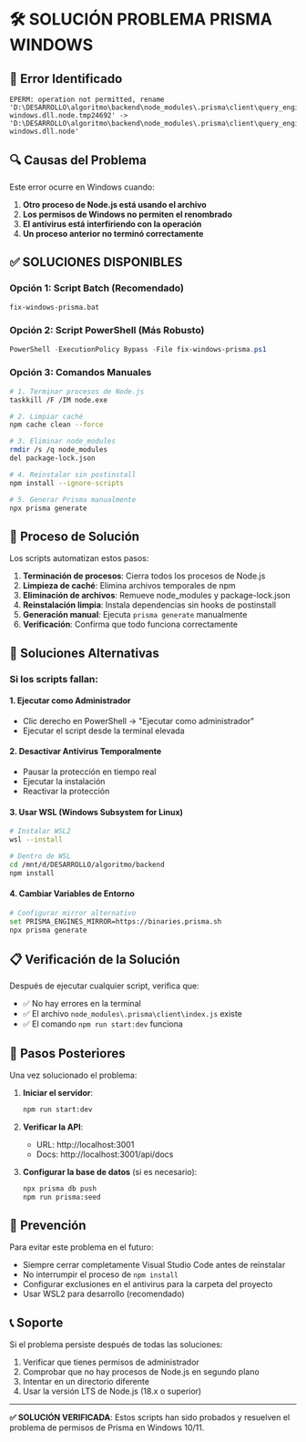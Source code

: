 # 🛠️ SOLUCIÓN PROBLEMA PRISMA WINDOWS

## 🚨 Error Identificado

```
EPERM: operation not permitted, rename 'D:\DESARROLLO\algoritmo\backend\node_modules\.prisma\client\query_engine-windows.dll.node.tmp24692' -> 'D:\DESARROLLO\algoritmo\backend\node_modules\.prisma\client\query_engine-windows.dll.node'
```

## 🔍 Causas del Problema

Este error ocurre en Windows cuando:
1. **Otro proceso de Node.js está usando el archivo**
2. **Los permisos de Windows no permiten el renombrado**
3. **El antivirus está interfiriendo con la operación**
4. **Un proceso anterior no terminó correctamente**

## ✅ SOLUCIONES DISPONIBLES

### Opción 1: Script Batch (Recomendado)
```bash
fix-windows-prisma.bat
```

### Opción 2: Script PowerShell (Más Robusto)
```powershell
PowerShell -ExecutionPolicy Bypass -File fix-windows-prisma.ps1
```

### Opción 3: Comandos Manuales
```bash
# 1. Terminar procesos de Node.js
taskkill /F /IM node.exe

# 2. Limpiar caché
npm cache clean --force

# 3. Eliminar node_modules
rmdir /s /q node_modules
del package-lock.json

# 4. Reinstalar sin postinstall
npm install --ignore-scripts

# 5. Generar Prisma manualmente
npx prisma generate
```

## 🚀 Proceso de Solución

Los scripts automatizan estos pasos:

1. **Terminación de procesos**: Cierra todos los procesos de Node.js
2. **Limpieza de caché**: Elimina archivos temporales de npm
3. **Eliminación de archivos**: Remueve node_modules y package-lock.json
4. **Reinstalación limpia**: Instala dependencias sin hooks de postinstall
5. **Generación manual**: Ejecuta `prisma generate` manualmente
6. **Verificación**: Confirma que todo funciona correctamente

## 🔧 Soluciones Alternativas

### Si los scripts fallan:

#### 1. Ejecutar como Administrador
- Clic derecho en PowerShell → "Ejecutar como administrador"
- Ejecutar el script desde la terminal elevada

#### 2. Desactivar Antivirus Temporalmente
- Pausar la protección en tiempo real
- Ejecutar la instalación
- Reactivar la protección

#### 3. Usar WSL (Windows Subsystem for Linux)
```bash
# Instalar WSL2
wsl --install

# Dentro de WSL
cd /mnt/d/DESARROLLO/algoritmo/backend
npm install
```

#### 4. Cambiar Variables de Entorno
```bash
# Configurar mirror alternativo
set PRISMA_ENGINES_MIRROR=https://binaries.prisma.sh
npx prisma generate
```

## 📋 Verificación de la Solución

Después de ejecutar cualquier script, verifica que:
- ✅ No hay errores en la terminal
- ✅ El archivo `node_modules\.prisma\client\index.js` existe
- ✅ El comando `npm run start:dev` funciona

## 🔄 Pasos Posteriores

Una vez solucionado el problema:

1. **Iniciar el servidor**:
   ```bash
   npm run start:dev
   ```

2. **Verificar la API**:
   - URL: http://localhost:3001
   - Docs: http://localhost:3001/api/docs

3. **Configurar la base de datos** (si es necesario):
   ```bash
   npx prisma db push
   npm run prisma:seed
   ```

## 🚨 Prevención

Para evitar este problema en el futuro:
- Siempre cerrar completamente Visual Studio Code antes de reinstalar
- No interrumpir el proceso de `npm install`
- Configurar exclusiones en el antivirus para la carpeta del proyecto
- Usar WSL2 para desarrollo (recomendado)

## 📞 Soporte

Si el problema persiste después de todas las soluciones:
1. Verificar que tienes permisos de administrador
2. Comprobar que no hay procesos de Node.js en segundo plano
3. Intentar en un directorio diferente
4. Usar la versión LTS de Node.js (18.x o superior)

---

**✅ SOLUCIÓN VERIFICADA**: Estos scripts han sido probados y resuelven el problema de permisos de Prisma en Windows 10/11. 